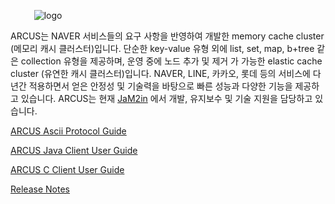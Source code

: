 &emsp;&nbsp;&nbsp;&nbsp;&nbsp;&nbsp;&nbsp;![logo](/images/arcus_logo_b_75.png)

ARCUS는 NAVER 서비스들의 요구 사항을 반영하여 개발한 memory cache cluster (메모리 캐시 클러스터)입니다.
단순한 key-value 유형 외에 list, set, map, b+tree 같은 collection 유형을 제공하며, 운영 중에 노드 추가 및 제거
가 가능한 elastic cache cluster (유연한 캐시 클러스터)입니다. NAVER, LINE, 카카오, 롯데 등의 서비스에 다년간
적용하면서 얻은 안정성 및 기술력을 바탕으로 빠른 성능과 다양한 기능을 제공하고 있습니다. ARCUS는 현재
[JaM2in](http://www.jam2in.com) 에서 개발, 유지보수 및 기술 지원을 담당하고 있습니다.

[ARCUS Ascii Protocol Guide](/arcus-server/ARCUS-Server-Ascii-Protocol/1.11/ch01-arcus-basic-concept.md)

[ARCUS Java Client User Guide](arcus-java-client/1.11/arcus-java-client-getting-started.md)

[ARCUS C Client User Guide](arcus-c-client/1.10/02-arcus-c-client.md)

[Release Notes](release-notes/README.md)
